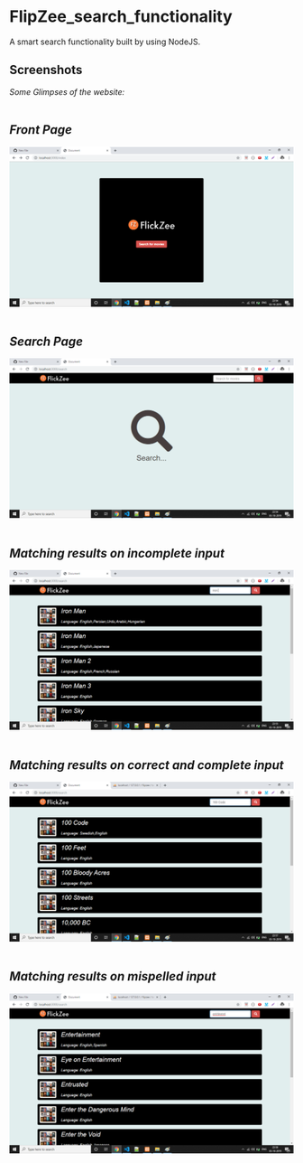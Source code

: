 # FlipZee_search_functionality
A smart search functionality built by using NodeJS. 
## Screenshots
*Some Glimpses of the website:*
<br/><br/>
## *Front Page*<br>
<img src="/images/image1.png"><br/><br/>
## *Search Page*<br>
<img src="/images/image2.png"><br/><br/>
## *Matching results on incomplete input*<br>
<img src="/images/image3.png"><br/><br/>
## *Matching results on correct and complete input*<br>
<img src="/images/image4.png"><br/><br/>
## *Matching results on mispelled input* <br>
<img src="/images/image5.png"><br/><br/>

